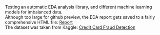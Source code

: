 Testing an automatic EDA analysis library, and different machine learning models for imbalanced data. </br>
Although too large for github preview, the EDA report gets saved to a fairly comprehensive HTML file: [Report](https://github.com/curryjere91/creditcardfraudMLTest/blob/main/report.html) </br>
The dataset was taken from Kaggle: [Credit Card Fraud Detection](https://www.kaggle.com/datasets/mlg-ulb/creditcardfraud)
